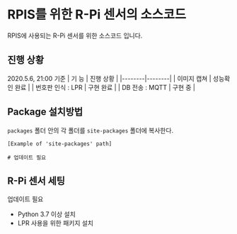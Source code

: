 # RPIS를 위한 R-Pi 센서의 소스코드
RPIS에 사용되는 R-Pi 센서를 위한 소스코드 입니다.

## 진행 상황
2020.5.6, 21:00 기준
| 기 능 | 진행 상황 |
|--------|--------|
| 이미지 캡쳐 | 성능확인 완료 |
| 번호판 인식 : LPR | 구현 완료 |
| DB 전송 : MQTT    | 구현 중 |

## Package 설치방법
`packages` 폴더 안의 각 폴더를 `site-packages` 폴더에 복사한다.
```
[Example of 'site-packages' path]

# 업데이트 필요
```

## R-Pi 센서 세팅
업데이트 필요
- Python 3.7 이상 설치
- LPR 사용을 위한 패키지 설치
